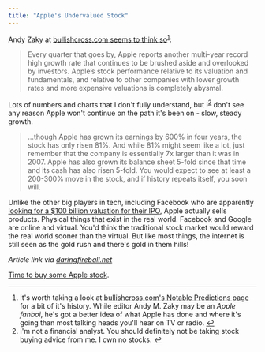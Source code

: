```yaml
---
title: "Apple's Undervalued Stock"
---
```

<p>Andy Zaky at <a href="http://bullishcross.com/apple-the-most-undervalued-large-cap-stock-in-america/">bullishcross.com seems to think so</a><sup id="fnref-19845:1"><a href="#fn-19845:1" rel="footnote">1</a></sup>:</p>
<blockquote><p>
  Every quarter that goes by, Apple reports another multi-year record high growth rate that continues to be brushed aside and overlooked by investors. Apple’s stock performance relative to its valuation and fundamentals, and relative to other companies with lower growth rates and more expensive valuations is completely abysmal.
</p></blockquote>
<p>Lots of numbers and charts that I don't fully understand, but I<sup id="fnref-19845:2"><a href="#fn-19845:2" rel="footnote">2</a></sup> don't see any reason Apple won't continue on the path it's been on - slow, steady growth.</p>
<blockquote><p>
  ...though Apple has grown its earnings by 600% in four years, the stock has only risen 81%. And while 81% might seem like a lot, just remember that the company is essentially 7x larger than it was in 2007. Apple has also grown its balance sheet 5-fold since that time and its cash has also risen 5-fold. You would expect to see at least a 200-300% move in the stock, and if history repeats itself, you soon will.
</p></blockquote>
<p>Unlike the other big players in tech, including Facebook who are apparently <a href="http://dealbook.nytimes.com/2011/11/29/facebook-may-be-forced-to-go-public-amid-market-gloom/">looking for a $100 billion valuation for their IPO</a>, Apple actually sells products. Physical things that exist in the real world. Facebook and Google are online and virtual. You'd think the traditional stock market would reward the real world sooner than the virtual. But like most things, the internet is still seen as the gold rush and there's gold in them hills!</p>
<p><em>Article link via <a href="http://daringfireball.net/linked/2011/11/30/aapl-andy-zaky">daringfireball.net</a></em></p>
<p><a href="https://chrisenns.com/2011/11/24/ipad-sales-need-not-apply/">Time to buy some Apple stock</a>.</p>
<div class="footnotes">
<hr />
<ol>
<li id="fn-19845:1">
It's worth taking a look at <a href="http://bullishcross.com/notable-predictions/">bullishcross.com's Notable Predictions page</a> for a bit of it's history. While editor Andy M. Zaky may be an <em>Apple fanboi</em>, he's got a better idea of what Apple has done and where it's going than most talking heads you'll hear on TV or radio.&#160;<a href="#fnref-19845:1" rev="footnote">&#8617;</a>
</li>
<li id="fn-19845:2">
I'm not a financial analyst. You should definitely not be taking stock buying advice from me. I own no stocks.&#160;<a href="#fnref-19845:2" rev="footnote">&#8617;</a>
</li>
</ol>
</div>
